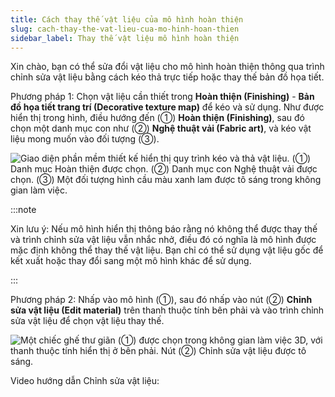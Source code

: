 ```yaml
---
title: Cách thay thế vật liệu của mô hình hoàn thiện
slug: cach-thay-the-vat-lieu-cua-mo-hinh-hoan-thien
sidebar_label: Thay thế vật liệu mô hình hoàn thiện
---
```


Xin chào, bạn có thể sửa đổi vật liệu cho mô hình hoàn thiện thông qua trình chỉnh sửa vật liệu bằng cách kéo thả trực tiếp hoặc thay thế bản đồ họa tiết.

Phương pháp 1: Chọn vật liệu cần thiết trong **Hoàn thiện (Finishing)** - **Bản đồ họa tiết trang trí (Decorative texture map)** để kéo và sử dụng. Như được hiển thị trong hình, điều hướng đến (①) **Hoàn thiện (Finishing)**, sau đó chọn một danh mục con như (②) **Nghệ thuật vải (Fabric art)**, và kéo vật liệu mong muốn vào đối tượng (③).

![Giao diện phần mềm thiết kế hiển thị quy trình kéo và thả vật liệu. (①) Danh mục Hoàn thiện được chọn. (②) Danh mục con Nghệ thuật vải được chọn. (③) Một đối tượng hình cầu màu xanh lam được tô sáng trong không gian làm việc.](https://storage.googleapis.com/jegavn_kb/images/9f0dd897-db07-4977-b12c-7dc2ed2a7fb5.png)

:::note

Xin lưu ý: Nếu mô hình hiển thị thông báo rằng nó không thể được thay thế và trình chỉnh sửa vật liệu vẫn nhắc nhở, điều đó có nghĩa là mô hình được mặc định không thể thay thế vật liệu. Bạn chỉ có thể sử dụng vật liệu gốc để kết xuất hoặc thay đổi sang một mô hình khác để sử dụng.

:::

Phương pháp 2: Nhấp vào mô hình (①), sau đó nhấp vào nút (②) **Chỉnh sửa vật liệu (Edit material)** trên thanh thuộc tính bên phải và vào trình chỉnh sửa vật liệu để chọn vật liệu thay thế.

![Một chiếc ghế thư giãn (①) được chọn trong không gian làm việc 3D, với thanh thuộc tính hiển thị ở bên phải. Nút (②) Chỉnh sửa vật liệu được tô sáng.](https://storage.googleapis.com/jegavn_kb/images/0c2e6b8e-2c64-4654-9a5c-a705b8885bee.png)

Video hướng dẫn Chỉnh sửa vật liệu: